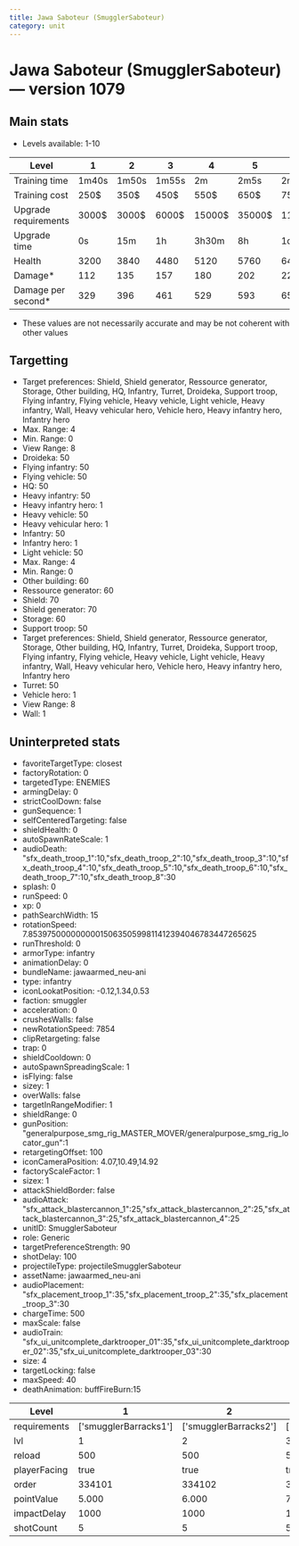 ```yaml
---
title: Jawa Saboteur (SmugglerSaboteur)
category: unit
---
```


# Jawa Saboteur (SmugglerSaboteur) — version 1079

## Main stats

  * Levels available: 1-10

|Level               |1    |2    |3    |4     |5     |6      |7      |8      |9       |10      |
|--------------------|-----|-----|-----|------|------|-------|-------|-------|--------|--------|
|Training time       |1m40s|1m50s|1m55s|2m    |2m5s  |2m10s  |2m15s  |2m20s  |2m25s   |2m30s   |
|Training cost       |250$ |350$ |450$ |550$  |650$  |750$   |850$   |950$   |1050$   |1150$   |
|Upgrade requirements|3000$|3000$|6000$|15000$|35000$|115000$|175000$|350000$|1000000$|2000000$|
|Upgrade time        |0s   |15m  |1h   |3h30m |8h    |1d     |2d     |3d12h  |5d      |1w1d    |
|Health              |3200 |3840 |4480 |5120  |5760  |6400   |7040   |7680   |8320    |9600    |
|Damage*             |112  |135  |157  |180   |202   |224    |247    |269    |292     |336     |
|Damage per second*  |329  |396  |461  |529   |593   |658    |726    |790    |858     |987     |

* These values are not necessarily accurate and may be not coherent with other values

## Targetting

  * Target preferences: Shield, Shield generator, Ressource generator, Storage, Other building, HQ, Infantry, Turret, Droideka, Support troop, Flying infantry, Flying vehicle, Heavy vehicle, Light vehicle, Heavy infantry, Wall, Heavy vehicular hero, Vehicle hero, Heavy infantry hero, Infantry hero
  * Max. Range: 4
  * Min. Range: 0
  * View Range: 8
  * Droideka: 50
  * Flying infantry: 50
  * Flying vehicle: 50
  * HQ: 50
  * Heavy infantry: 50
  * Heavy infantry hero: 1
  * Heavy vehicle: 50
  * Heavy vehicular hero: 1
  * Infantry: 50
  * Infantry hero: 1
  * Light vehicle: 50
  * Max. Range: 4
  * Min. Range: 0
  * Other building: 60
  * Ressource generator: 60
  * Shield: 70
  * Shield generator: 70
  * Storage: 60
  * Support troop: 50
  * Target preferences: Shield, Shield generator, Ressource generator, Storage, Other building, HQ, Infantry, Turret, Droideka, Support troop, Flying infantry, Flying vehicle, Heavy vehicle, Light vehicle, Heavy infantry, Wall, Heavy vehicular hero, Vehicle hero, Heavy infantry hero, Infantry hero
  * Turret: 50
  * Vehicle hero: 1
  * View Range: 8
  * Wall: 1

## Uninterpreted stats

  * favoriteTargetType: closest
  * factoryRotation: 0
  * targetedType: ENEMIES
  * armingDelay: 0
  * strictCoolDown: false
  * gunSequence: 1
  * selfCenteredTargeting: false
  * shieldHealth: 0
  * autoSpawnRateScale: 1
  * audioDeath: "sfx_death_troop_1":10,"sfx_death_troop_2":10,"sfx_death_troop_3":10,"sfx_death_troop_4":10,"sfx_death_troop_5":10,"sfx_death_troop_6":10,"sfx_death_troop_7":10,"sfx_death_troop_8":30
  * splash: 0
  * runSpeed: 0
  * xp: 0
  * pathSearchWidth: 15
  * rotationSpeed: 7.8539750000000001506350599811412394046783447265625
  * runThreshold: 0
  * armorType: infantry
  * animationDelay: 0
  * bundleName: jawaarmed_neu-ani
  * type: infantry
  * iconLookatPosition: -0.12,1.34,0.53
  * faction: smuggler
  * acceleration: 0
  * crushesWalls: false
  * newRotationSpeed: 7854
  * clipRetargeting: false
  * trap: 0
  * shieldCooldown: 0
  * autoSpawnSpreadingScale: 1
  * isFlying: false
  * sizey: 1
  * overWalls: false
  * targetInRangeModifier: 1
  * shieldRange: 0
  * gunPosition: "generalpurpose_smg_rig_MASTER_MOVER/generalpurpose_smg_rig_locator_gun":1
  * retargetingOffset: 100
  * iconCameraPosition: 4.07,10.49,14.92
  * factoryScaleFactor: 1
  * sizex: 1
  * attackShieldBorder: false
  * audioAttack: "sfx_attack_blastercannon_1":25,"sfx_attack_blastercannon_2":25,"sfx_attack_blastercannon_3":25,"sfx_attack_blastercannon_4":25
  * unitID: SmugglerSaboteur
  * role: Generic
  * targetPreferenceStrength: 90
  * shotDelay: 100
  * projectileType: projectileSmugglerSaboteur
  * assetName: jawaarmed_neu-ani
  * audioPlacement: "sfx_placement_troop_1":35,"sfx_placement_troop_2":35,"sfx_placement_troop_3":30
  * chargeTime: 500
  * maxScale: false
  * audioTrain: "sfx_ui_unitcomplete_darktrooper_01":35,"sfx_ui_unitcomplete_darktrooper_02":35,"sfx_ui_unitcomplete_darktrooper_03":30
  * size: 4
  * targetLocking: false
  * maxSpeed: 40
  * deathAnimation: buffFireBurn:15

|Level       |1                    |2                    |3                    |4                    |5                    |6                    |7                    |8                    |9                    |10                    |
|------------|---------------------|---------------------|---------------------|---------------------|---------------------|---------------------|---------------------|---------------------|---------------------|----------------------|
|requirements|['smugglerBarracks1']|['smugglerBarracks2']|['smugglerBarracks3']|['smugglerBarracks4']|['smugglerBarracks5']|['smugglerBarracks6']|['smugglerBarracks7']|['smugglerBarracks8']|['smugglerBarracks9']|['smugglerBarracks10']|
|lvl         |1                    |2                    |3                    |4                    |5                    |6                    |7                    |8                    |9                    |10                    |
|reload      |500                  |500                  |500                  |500                  |500                  |500                  |500                  |500                  |500                  |2000                  |
|playerFacing|true                 |true                 |true                 |true                 |true                 |true                 |true                 |true                 |false                |false                 |
|order       |334101               |334102               |334103               |334104               |334105               |334106               |334107               |334108               |334109               |334110                |
|pointValue  |5.000                |6.000                |7.000                |8.000                |9.000                |10.000               |11.000               |12.000               |13.000               |15.000                |
|impactDelay |1000                 |1000                 |1000                 |1000                 |1000                 |1000                 |1000                 |1000                 |1000                 |500                   |
|shotCount   |5                    |5                    |5                    |5                    |5                    |5                    |5                    |5                    |5                    |10                    |

